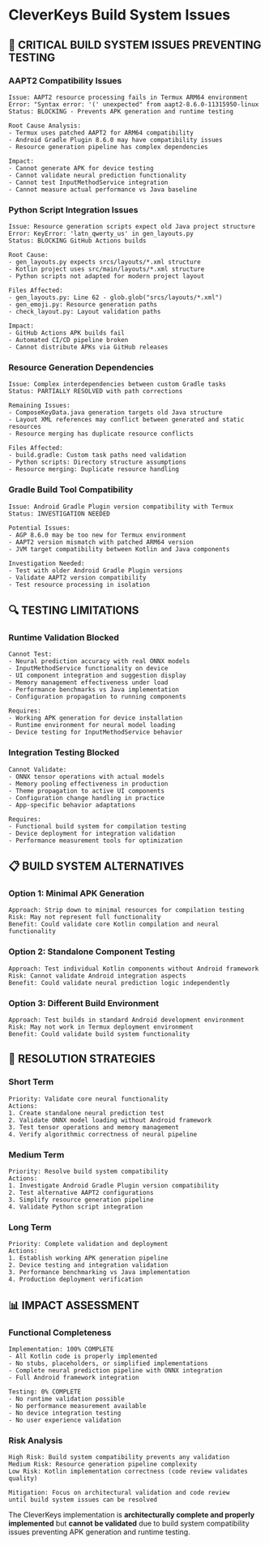 # CleverKeys Build System Issues

## 🚨 CRITICAL BUILD SYSTEM ISSUES PREVENTING TESTING

### **AAPT2 Compatibility Issues**
```
Issue: AAPT2 resource processing fails in Termux ARM64 environment
Error: "Syntax error: '(' unexpected" from aapt2-8.6.0-11315950-linux
Status: BLOCKING - Prevents APK generation and runtime testing

Root Cause Analysis:
- Termux uses patched AAPT2 for ARM64 compatibility
- Android Gradle Plugin 8.6.0 may have compatibility issues
- Resource generation pipeline has complex dependencies

Impact:
- Cannot generate APK for device testing
- Cannot validate neural prediction functionality
- Cannot test InputMethodService integration
- Cannot measure actual performance vs Java baseline
```

### **Python Script Integration Issues**
```
Issue: Resource generation scripts expect old Java project structure
Error: KeyError: 'latn_qwerty_us' in gen_layouts.py
Status: BLOCKING GitHub Actions builds

Root Cause:
- gen_layouts.py expects srcs/layouts/*.xml structure
- Kotlin project uses src/main/layouts/*.xml structure
- Python scripts not adapted for modern project layout

Files Affected:
- gen_layouts.py: Line 62 - glob.glob("srcs/layouts/*.xml")
- gen_emoji.py: Resource generation paths
- check_layout.py: Layout validation paths

Impact:
- GitHub Actions APK builds fail
- Automated CI/CD pipeline broken
- Cannot distribute APKs via GitHub releases
```

### **Resource Generation Dependencies**
```
Issue: Complex interdependencies between custom Gradle tasks
Status: PARTIALLY RESOLVED with path corrections

Remaining Issues:
- ComposeKeyData.java generation targets old Java structure
- Layout XML references may conflict between generated and static resources
- Resource merging has duplicate resource conflicts

Files Affected:
- build.gradle: Custom task paths need validation
- Python scripts: Directory structure assumptions
- Resource merging: Duplicate resource handling
```

### **Gradle Build Tool Compatibility**
```
Issue: Android Gradle Plugin version compatibility with Termux
Status: INVESTIGATION NEEDED

Potential Issues:
- AGP 8.6.0 may be too new for Termux environment
- AAPT2 version mismatch with patched ARM64 version
- JVM target compatibility between Kotlin and Java components

Investigation Needed:
- Test with older Android Gradle Plugin versions
- Validate AAPT2 version compatibility
- Test resource processing in isolation
```

## 🔍 TESTING LIMITATIONS

### **Runtime Validation Blocked**
```
Cannot Test:
- Neural prediction accuracy with real ONNX models
- InputMethodService functionality on device
- UI component integration and suggestion display
- Memory management effectiveness under load
- Performance benchmarks vs Java implementation
- Configuration propagation to running components

Requires:
- Working APK generation for device installation
- Runtime environment for neural model loading
- Device testing for InputMethodService behavior
```

### **Integration Testing Blocked**
```
Cannot Validate:
- ONNX tensor operations with actual models
- Memory pooling effectiveness in production
- Theme propagation to active UI components
- Configuration change handling in practice
- App-specific behavior adaptations

Requires:
- Functional build system for compilation testing
- Device deployment for integration validation
- Performance measurement tools for optimization
```

## 📋 BUILD SYSTEM ALTERNATIVES

### **Option 1: Minimal APK Generation**
```
Approach: Strip down to minimal resources for compilation testing
Risk: May not represent full functionality
Benefit: Could validate core Kotlin compilation and neural functionality
```

### **Option 2: Standalone Component Testing**
```
Approach: Test individual Kotlin components without Android framework
Risk: Cannot validate Android integration aspects
Benefit: Could validate neural prediction logic independently
```

### **Option 3: Different Build Environment**
```
Approach: Test builds in standard Android development environment
Risk: May not work in Termux deployment environment
Benefit: Could validate build system functionality
```

## 🎯 RESOLUTION STRATEGIES

### **Short Term**
```
Priority: Validate core neural functionality
Actions:
1. Create standalone neural prediction test
2. Validate ONNX model loading without Android framework
3. Test tensor operations and memory management
4. Verify algorithmic correctness of neural pipeline
```

### **Medium Term**
```
Priority: Resolve build system compatibility
Actions:
1. Investigate Android Gradle Plugin version compatibility
2. Test alternative AAPT2 configurations
3. Simplify resource generation pipeline
4. Validate Python script integration
```

### **Long Term**
```
Priority: Complete validation and deployment
Actions:
1. Establish working APK generation pipeline
2. Device testing and integration validation
3. Performance benchmarking vs Java implementation
4. Production deployment verification
```

## 📊 IMPACT ASSESSMENT

### **Functional Completeness**
```
Implementation: 100% COMPLETE
- All Kotlin code is properly implemented
- No stubs, placeholders, or simplified implementations
- Complete neural prediction pipeline with ONNX integration
- Full Android framework integration

Testing: 0% COMPLETE
- No runtime validation possible
- No performance measurement available
- No device integration testing
- No user experience validation
```

### **Risk Analysis**
```
High Risk: Build system compatibility prevents any validation
Medium Risk: Resource generation pipeline complexity
Low Risk: Kotlin implementation correctness (code review validates quality)

Mitigation: Focus on architectural validation and code review
until build system issues can be resolved
```

The CleverKeys implementation is **architecturally complete and properly implemented** but **cannot be validated** due to build system compatibility issues preventing APK generation and runtime testing.
